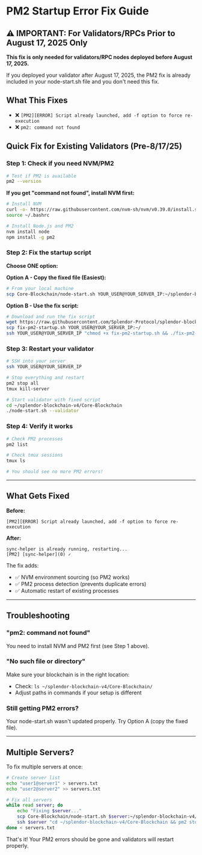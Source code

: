 # PM2 Startup Error Fix Guide

## ⚠️ IMPORTANT: For Validators/RPCs Prior to August 17, 2025 Only

**This fix is only needed for validators/RPC nodes deployed before August 17, 2025.**

If you deployed your validator after August 17, 2025, the PM2 fix is already included in your node-start.sh file and you don't need this fix.

## What This Fixes
- ❌ `[PM2][ERROR] Script already launched, add -f option to force re-execution`
- ❌ `pm2: command not found`

## Quick Fix for Existing Validators (Pre-8/17/25)

### Step 1: Check if you need NVM/PM2
```bash
# Test if PM2 is available
pm2 --version
```

**If you get "command not found", install NVM first:**
```bash
# Install NVM
curl -o- https://raw.githubusercontent.com/nvm-sh/nvm/v0.39.0/install.sh | bash
source ~/.bashrc

# Install Node.js and PM2
nvm install node
npm install -g pm2
```

### Step 2: Fix the startup script
**Choose ONE option:**

**Option A - Copy the fixed file (Easiest):**
```bash
# From your local machine
scp Core-Blockchain/node-start.sh YOUR_USER@YOUR_SERVER_IP:~/splendor-blockchain-v4/Core-Blockchain/
```

**Option B - Use the fix script:**
```bash
# Download and run the fix script
wget https://raw.githubusercontent.com/Splendor-Protocol/splendor-blockchain-v4/main/fixes/fix-pm2-startup.sh
scp fix-pm2-startup.sh YOUR_USER@YOUR_SERVER_IP:~/
ssh YOUR_USER@YOUR_SERVER_IP "chmod +x fix-pm2-startup.sh && ./fix-pm2-startup.sh"
```

### Step 3: Restart your validator
```bash
# SSH into your server
ssh YOUR_USER@YOUR_SERVER_IP

# Stop everything and restart
pm2 stop all
tmux kill-server

# Start validator with fixed script
cd ~/splendor-blockchain-v4/Core-Blockchain
./node-start.sh --validator
```

### Step 4: Verify it works
```bash
# Check PM2 processes
pm2 list

# Check tmux sessions  
tmux ls

# You should see no more PM2 errors!
```

---

## What Gets Fixed

**Before:**
```
[PM2][ERROR] Script already launched, add -f option to force re-execution
```

**After:**
```
sync-helper is already running, restarting...
[PM2] [sync-helper](0) ✓
```

The fix adds:
- ✅ NVM environment sourcing (so PM2 works)
- ✅ PM2 process detection (prevents duplicate errors)
- ✅ Automatic restart of existing processes

---

## Troubleshooting

### "pm2: command not found"
You need to install NVM and PM2 first (see Step 1 above).

### "No such file or directory" 
Make sure your blockchain is in the right location:
- Check: `ls ~/splendor-blockchain-v4/Core-Blockchain/`
- Adjust paths in commands if your setup is different

### Still getting PM2 errors?
Your node-start.sh wasn't updated properly. Try Option A (copy the fixed file).

---

## Multiple Servers?

To fix multiple servers at once:

```bash
# Create server list
echo "user1@server1" > servers.txt
echo "user2@server2" >> servers.txt

# Fix all servers
while read server; do
    echo "Fixing $server..."
    scp Core-Blockchain/node-start.sh $server:~/splendor-blockchain-v4/Core-Blockchain/
    ssh $server "cd ~/splendor-blockchain-v4/Core-Blockchain && pm2 stop all && tmux kill-server && ./node-start.sh --validator"
done < servers.txt
```

That's it! Your PM2 errors should be gone and validators will restart properly.
